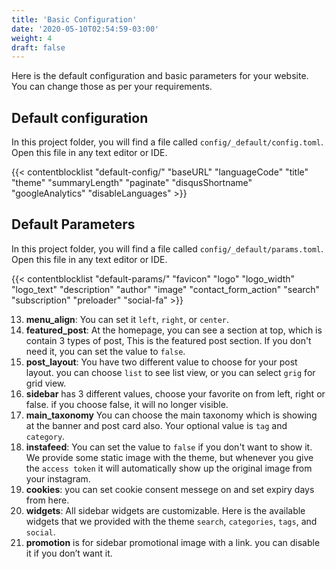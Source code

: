 ```yaml
---
title: 'Basic Configuration'
date: '2020-05-10T02:54:59-03:00'
weight: 4
draft: false
---
```


Here is the default configuration and basic parameters for your website. You can change those as per your requirements.

## Default configuration

In this project folder, you will find a file called `config/_default/config.toml`. Open this file in any text editor or IDE.

{{< contentblocklist "default-config/" "baseURL" "languageCode" "title" "theme" "summaryLength" "paginate" "disqusShortname" "googleAnalytics" "disableLanguages" >}}

## Default Parameters

In this project folder, you will find a file called `config/_default/params.toml`. Open this file in any text editor or IDE.

{{< contentblocklist "default-params/" "favicon" "logo" "logo_width" "logo_text" "description" "author" "image" "contact_form_action" "search" "subscription" "preloader" "social-fa" >}}

13. **menu_align**: You can set it `left`, `right`, or `center`.
14. **featured_post**: At the homepage, you can see a section at top, which is contain 3 types of post, This is the featured post section. If you don't need it, you can set the value to `false`.
15. **post_layout**: You have two different value to choose for your post layout. you can choose `list` to see list view, or you can select `grig` for grid view.
16. **sidebar** has 3 different values, choose your favorite on from left, right or false. if you choose false, it will no longer visible.
17. **main_taxonomy** You can choose the main taxonomy which is showing at the banner and post card also. Your optional value is `tag` and `category`.
18. **instafeed**: You can set the value to `false` if you don't want to show it. We provide some static image with the theme, but whenever you give the `access token` it will automatically show up the original image from your instagram.
19. **cookies**: you can set cookie consent messege on and set expiry days from here.
20. **widgets**: All sidebar widgets are customizable. Here is the available widgets that we provided with the theme `search`, `categories`, `tags`, and  `social`.
21. **promotion** is for sidebar promotional image with a link. you can disable it if you don’t want it.
